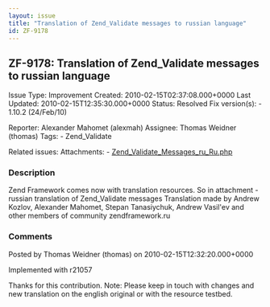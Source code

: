 ```yaml
---
layout: issue
title: "Translation of Zend_Validate messages to russian language"
id: ZF-9178
---
```


ZF-9178: Translation of Zend\_Validate messages to russian language
-------------------------------------------------------------------

 Issue Type: Improvement Created: 2010-02-15T02:37:08.000+0000 Last Updated: 2010-02-15T12:35:30.000+0000 Status: Resolved Fix version(s): - 1.10.2 (24/Feb/10)
 
 Reporter:  Alexander Mahomet (alexmah)  Assignee:  Thomas Weidner (thomas)  Tags: - Zend\_Validate
 
 Related issues: 
 Attachments: - [Zend\_Validate\_Messages\_ru\_Ru.php](/issues/secure/attachment/12739/Zend_Validate_Messages_ru_Ru.php)
 
### Description

Zend Framework comes now with translation resources. So in attachment - russian translation of Zend\_Validate messages Translation made by Andrew Kozlov, Alexander Mahomet, Stepan Tanasiychuk, Andrew Vasil'ev and other members of community zendframework.ru

 

 

### Comments

Posted by Thomas Weidner (thomas) on 2010-02-15T12:32:20.000+0000

Implemented with r21057

Thanks for this contribution. Note: Please keep in touch with changes and new translation on the english original or with the resource testbed.

 

 